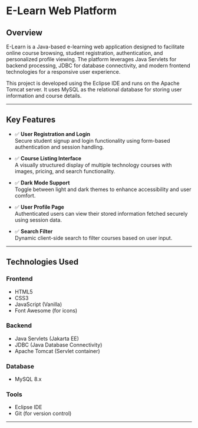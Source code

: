 # E-Learn Web Platform

## Overview

E-Learn is a Java-based e-learning web application designed to facilitate online course browsing, student registration, authentication, and personalized profile viewing. The platform leverages Java Servlets for backend processing, JDBC for database connectivity, and modern frontend technologies for a responsive user experience.

This project is developed using the Eclipse IDE and runs on the Apache Tomcat server. It uses MySQL as the relational database for storing user information and course details.

---

## Key Features

- ✅ **User Registration and Login**  
  Secure student signup and login functionality using form-based authentication and session handling.

- ✅ **Course Listing Interface**  
  A visually structured display of multiple technology courses with images, pricing, and search functionality.

- ✅ **Dark Mode Support**  
  Toggle between light and dark themes to enhance accessibility and user comfort.

- ✅ **User Profile Page**  
  Authenticated users can view their stored information fetched securely using session data.

- ✅ **Search Filter**  
  Dynamic client-side search to filter courses based on user input.

---

## Technologies Used

### Frontend
- HTML5
- CSS3
- JavaScript (Vanilla)
- Font Awesome (for icons)

### Backend
- Java Servlets (Jakarta EE)
- JDBC (Java Database Connectivity)
- Apache Tomcat (Servlet container)

### Database
- MySQL 8.x

### Tools
- Eclipse IDE
- Git (for version control)

---
